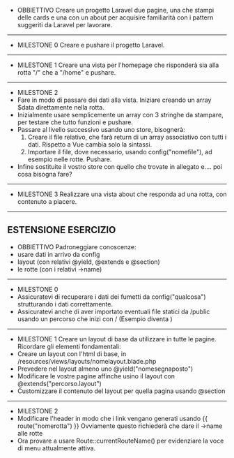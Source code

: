  - OBBIETTIVO
Creare un progetto Laravel due pagine, una che stampi delle cards e una con un about per acquisire familiarità con i pattern suggeriti da Laravel per lavorare.

-------------------------------------------------------------------

 - MILESTONE 0
Creare e pushare il progetto Laravel.

-------------------------------------------------------------------

 - MILESTONE 1
Creare una vista per l'homepage che risponderà sia alla rotta "/" che a "/home" e pushare.

-------------------------------------------------------------------

 - MILESTONE 2
- Fare in modo di passare dei dati alla vista. Iniziare creando un array $data direttamente nella rotta.
- Inizialmente usare semplicemente un array con 3 stringhe da stampare, per testare che tutto funzioni e pushare.
- Passare al livello successivo usando uno store, bisognerà:
    1) Creare il file relativo, che farà return di un array associativo con tutti i dati. Rispetto a Vue cambia solo la sintassi.
    2) Importare il file, dove necessario, usando config("nomefile"), ad esempio nelle rotte. Pushare.
- Infine sostituite il vostro store con quello che trovate in allegato e.... poi cosa bisogna fare? 

-------------------------------------------------------------------

 - MILESTONE 3
Realizzare una vista about che responda ad una rotta, con contenuto a piacere.

-------------------------------------------------------------------
ESTENSIONE ESERCIZIO
-------------------------------------------------------------------

 - OBBIETTIVO
Padroneggiare conoscenze:
- usare dati in arrivo da config
- layout (con relativi @yield, @extends e @section)
- le rotte (con i relativi ->name)

-------------------------------------------------------------------

 - MILESTONE 0
- Assicuratevi di recuperare i dati dei fumetti da config("qualcosa") strutturando i dati correttamente.
- Assicuratevi anche di aver importato eventuali file statici da /public usando un percorso che inizi con /
(Esempio <link rel="stylesheet" href="style.css"> diventa <link rel="stylesheet" href="/style.css">)

-------------------------------------------------------------------

 - MILESTONE 1
Creare un layout di base da utilizzare in tutte le pagine. Ricordare gli elementi fondamentali:
- Creare un layout con l'html di base, in /resources/views/layouts/nomelayout.blade.php
- Prevedere nel layout almeno uno @yield("nomesegnaposto")
- Modificare le vostre pagine affinche usino il layout con @extends("percorso.layout")
- Customizzare il contenuto del layout per quella pagina usando @section

-------------------------------------------------------------------

 - MILESTONE 2
- Modificare l'header in modo che i link vengano generati usando {{ route("nomerotta") }}
Ovviamente questo richiederà che dare il ->name alle rotte
- Ora provare a usare Route::currentRouteName() per evidenziare la voce di menu attualmente attiva.